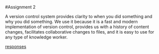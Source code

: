 #Assignment 2

A version control system provides clarity to when you did something and why you did something. We use it because it is a fast and modern implementation of version control, provides us with a history of content changes, facilitates collaborative changes to files, and it is easy to use for any type of knowledge worker.

[responses](./assignment-2/responses.txt)
